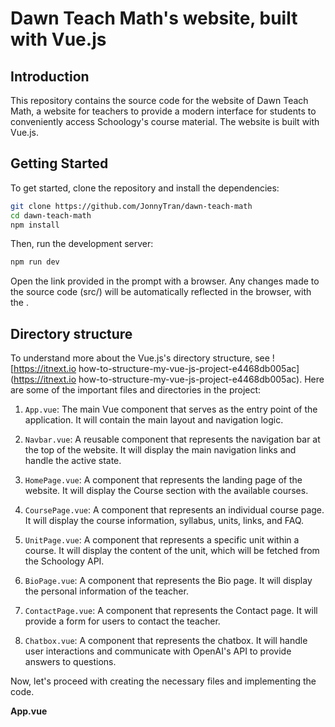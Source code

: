 # Dawn Teach Math's website, built with Vue.js

## Introduction
This repository contains the source code for the website of Dawn Teach Math, a website for teachers to provide a modern interface for students to conveniently access Schoology's course material. The website is built with Vue.js.

## Getting Started
To get started, clone the repository and install the dependencies:

```bash
git clone https://github.com/JonnyTran/dawn-teach-math
cd dawn-teach-math
npm install
```

Then, run the development server:

```bash
npm run dev
```
Open the link provided in the prompt with a browser. Any changes made to the source code (src/) will be automatically reflected in the browser, with the .

## Directory structure

To understand more about the Vue.js's directory structure, see ![https://itnext.io how-to-structure-my-vue-js-project-e4468db005ac](https://itnext.io how-to-structure-my-vue-js-project-e4468db005ac).
Here are some of the important files and directories in the project:

1. `App.vue`: The main Vue component that serves as the entry point of the application. It will contain the main layout and navigation logic.

2. `Navbar.vue`: A reusable component that represents the navigation bar at the top of the website. It will display the main navigation links and handle the active state.

3. `HomePage.vue`: A component that represents the landing page of the website. It will display the Course section with the available courses.

4. `CoursePage.vue`: A component that represents an individual course page. It will display the course information, syllabus, units, links, and FAQ.

5. `UnitPage.vue`: A component that represents a specific unit within a course. It will display the content of the unit, which will be fetched from the Schoology API.

6. `BioPage.vue`: A component that represents the Bio page. It will display the personal information of the teacher.

7. `ContactPage.vue`: A component that represents the Contact page. It will provide a form for users to contact the teacher.

8. `Chatbox.vue`: A component that represents the chatbox. It will handle user interactions and communicate with OpenAI's API to provide answers to questions.

Now, let's proceed with creating the necessary files and implementing the code.

**App.vue**

